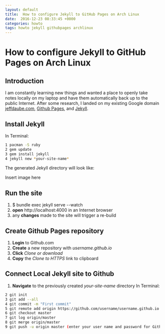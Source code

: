 ```yaml
---
layout: default
title:  How to configure Jekyll to GitHub Pages on Arch Linux
date:  2016-12-23 08:33:45 +0000
categories: howto
tags: howto jekyll githubpages archlinux
---
```

# How to configure Jekyll to GitHub Pages on Arch Linux

## Introduction
I am constantly learning new things and wanted a place to openly take notes locally on my laptop and have them automatically back up to the public Internet.  After some research, I landed on my existing Google domain [jeffdaube.com](http://jeffdaube.com), [Github Pages](https://pages.github.com/), and [Jekyll](https://jekyllrb.com/).

## Install Jekyll

In Terminal:
```bash
1 pacman -S ruby
2 gem update
3 gem install jekyll
4 jekyll new *your-site-name*
```
The generated Jekyll directory will look like:

Insert image here

## Run the site

1. $ bundle exec jekyll serve --watch
2. **open** http://localhost:4000 in an Internet browser
3. any **changes** made to the site will trigger a re-build

## Create Github Pages repository

1. **Login** to Github.com
2. **Create** a new repository with *username.github.io*
3. **Click** *Clone or download*
4. **Copy** the *Clone to HTTPS* link to clipboard

## Connect Local Jekyll site to Github

1. **Navigate** to the previously created *your-site-name* directory
In Terminal:
```bash
2 git init
3 git add --all
4 git commit -m "First commit"
5 git remote add origin https://github.com/username/username.github.io.git
6 git checkout master
7 git log origin/master
8 git merge origin/master
9 git push -u origin master (enter your user name and password for Github)
```

